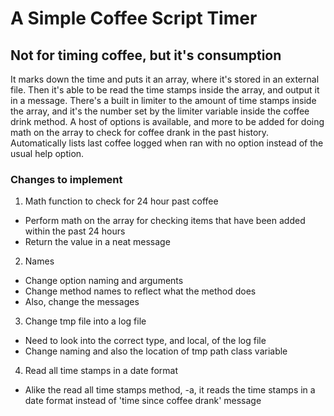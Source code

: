 # A Simple Coffee Script Timer

## Not for timing coffee, but it's consumption

  It marks down the time and puts it an array, where it's stored in an external file. Then it's able to be read the time stamps inside the array, and output it in a message.
  There's a built in limiter to the amount of time stamps inside the array, and it's the number set by the limiter variable inside the coffee drink method. 
  A host of options is available, and more to be added for doing math on the array to check for coffee drank in the past history.
  Automatically lists last coffee logged when ran with no option instead of the usual help option.

### Changes to implement

1. Math function to check for 24 hour past coffee
  * Perform math on the array for checking items that have been added within the past 24 hours
  * Return the value in a neat message

2. Names
  * Change option naming and arguments
  * Change method names to reflect what the method does
  * Also, change the messages 

3. Change tmp file into a log file
  * Need to look into the correct type, and local, of the log file
  * Change naming and also the location of tmp path class variable

4. Read all time stamps in a date format
  * Alike the read all time stamps method, -a, it reads the time stamps in a date format instead of 'time since coffee drank' message
